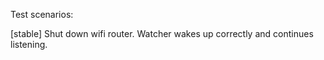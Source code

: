 Test scenarios:

 [stable] Shut down wifi router. Watcher wakes up correctly and continues listening.